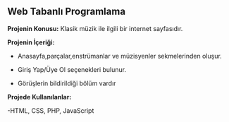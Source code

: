 ## Web Tabanlı Programlama ##

**Projenin Konusu:** Klasik müzik ile ilgili bir internet sayfasıdır.

**Projenin İçeriği:**

- Anasayfa,parçalar,enstrümanlar ve müzisyenler sekmelerinden oluşur.

- Giriş Yap/Üye Ol seçenekleri bulunur.

- Görüşlerin bildirildiği bölüm vardır

**Projede Kullanılanlar:**

-HTML, CSS, PHP, JavaScript
